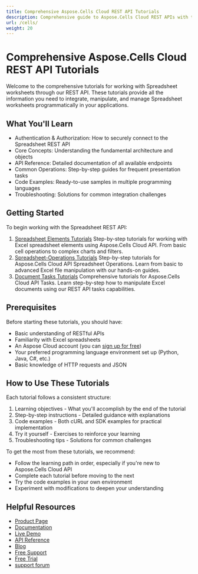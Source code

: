 ```yaml
---
title: Comprehensive Aspose.Cells Cloud REST API Tutorials
description: Comprehensive guide to Aspose.Cells Cloud REST APIs with tutorials, examples, and best practices for Excel file processing across all formats and versions.
url: /cells/
weight: 20
---
```


# Comprehensive Aspose.Cells Cloud REST API Tutorials

Welcome to the comprehensive tutorials for working with Spreadsheet worksheets through our REST API. These tutorials provide all the information you need to integrate, manipulate, and manage Spreadsheet worksheets programmatically in your applications.

## What You'll Learn

- Authentication & Authorization: How to securely connect to the Spreadsheet REST API
- Core Concepts: Understanding the fundamental architecture and objects
- API Reference: Detailed documentation of all available endpoints
- Common Operations: Step-by-step guides for frequent presentation tasks
- Code Examples: Ready-to-use samples in multiple programming languages
- Troubleshooting: Solutions for common integration challenges

## Getting Started

To begin working with the Spreadsheet REST API:

1. [Spreadsheet Elements Tutorials](/cells/spreadsheet-elements/)
Step-by-step tutorials for working with Excel spreadsheet elements using Aspose.Cells Cloud API. From basic cell operations to complex charts and filters.
2. [Spreadsheet-Operations Tutorials](/cells/spreadsheet-operations/)
Step-by-step tutorials for Aspose.Cells Cloud API Spreadsheet Operations. Learn from basic to advanced Excel file manipulation with our hands-on guides.
3. [Document Tasks Tutorials](/cells/tasks/)
Comprehensive tutorials for Aspose.Cells Cloud API Tasks. Learn step-by-step how to manipulate Excel documents using our REST API tasks capabilities.

## Prerequisites

Before starting these tutorials, you should have:

- Basic understanding of RESTful APIs
- Familiarity with Excel spreadsheets
- An Aspose Cloud account (you can [sign up for free](https://dashboard.aspose.cloud/#/apps))
- Your preferred programming language environment set up (Python, Java, C#, etc.)
- Basic knowledge of HTTP requests and JSON

## How to Use These Tutorials

Each tutorial follows a consistent structure:

1. Learning objectives - What you'll accomplish by the end of the tutorial
2. Step-by-step instructions - Detailed guidance with explanations
3. Code examples - Both cURL and SDK examples for practical implementation
4. Try it yourself - Exercises to reinforce your learning
5. Troubleshooting tips - Solutions for common challenges

To get the most from these tutorials, we recommend:

- Follow the learning path in order, especially if you're new to Aspose.Cells Cloud API
- Complete each tutorial before moving to the next
- Try the code examples in your own environment
- Experiment with modifications to deepen your understanding

## Helpful Resources

- [Product Page](https://products.aspose.cloud/cells/)
- [Documentation](https://docs.aspose.cloud/cells/)
- [Live Demo](https://products.aspose.app/cells/family)
- [API Reference](https://reference.aspose.cloud/cells/)
- [Blog](https://blog.aspose.cloud/category/cells/)
- [Free Support](https://forum.aspose.cloud/c/cells/7)
- [Free Trial](https://dashboard.aspose.cloud/#/apps)
- [support forum](https://forum.aspose.cloud/c/cells/7)
